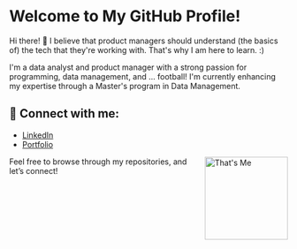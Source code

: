 # Welcome to My GitHub Profile!

Hi there! 👋 I believe that product managers should understand (the basics of) the tech that they're working with. That's why I am here to learn. :)

I'm a data analyst and product manager with a strong passion for programming, data management, and ... football! I'm currently enhancing my expertise through a Master's program in Data Management.


## 📎 Connect with me:

- [LinkedIn]([#](https://www.linkedin.com/in/niklas-boeckmann/))  
- [Portfolio]([#](https://boeckmann.carrd.co/))

<div style="float: right; margin-left: 20px;">
  <img src="https://github.com/nikbckm/nikbckm/raw/main/thatsme.jpg" alt="That's Me" width="150" height="150">
</div>


Feel free to browse through my repositories, and let’s connect!

